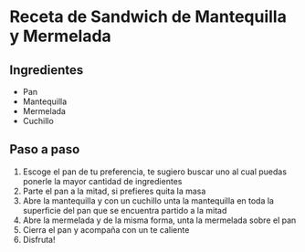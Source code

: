 <h1> Receta de Sandwich de Mantequilla y Mermelada</h1>
<h2>Ingredientes</h2>
<ul>
<li>Pan</li>
<li>Mantequilla</li>
<li>Mermelada</li>
<li>Cuchillo</li>
</ul>
<h2>Paso a paso</h2>
<ol>
<li>Escoge el pan de tu preferencia, te sugiero buscar uno al cual puedas ponerle la mayor cantidad de ingredientes</li>
<li>Parte el pan a la mitad, si prefieres quita la masa</li>
<li>Abre la mantequilla y con un cuchillo unta la mantequilla en toda la superficie del pan que se encuentra partido a la mitad</li>
<li>Abre la mermelada y de la misma forma, unta la mermelada sobre el pan</li>
<li>Cierra el pan y acompaña con un te caliente</li>
<li>Disfruta!</li>
</ol>
